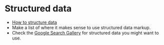 # Structured data

* [How to structure data](https://developers.google.com/search/docs/guides/intro-structured-data)
* Make a list of where it makes sense to use structured data markup.
* Check the [Google Search Gallery](https://developers.google.com/search/docs/guides/search-gallery) for structured data you might want to use.
